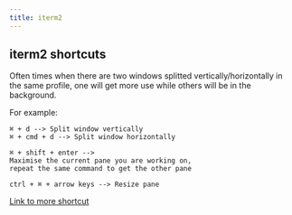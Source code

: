```yaml
---
title: iterm2
---
```


## iterm2 shortcuts

Often times when there are two windows splitted vertically/horizontally in the same profile, one will get more use while others will be in the background.

For example:
```
⌘ + d --> Split window vertically
⌘ + cmd + d --> Split window horizontally

⌘ + shift + enter -->
Maximise the current pane you are working on,
repeat the same command to get the other pane

ctrl + ⌘ + arrow keys --> Resize pane
```

[Link to more shortcut](https://defkey.com/iterm-shortcuts)
